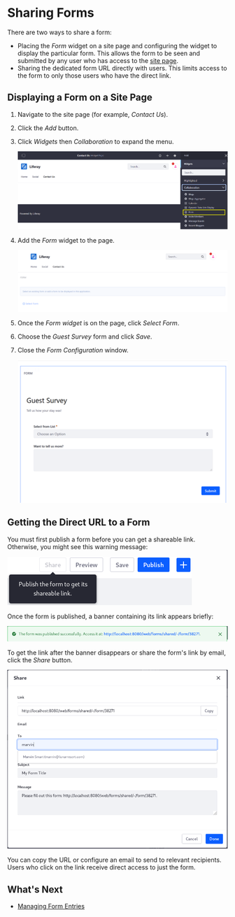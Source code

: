 # Sharing Forms

There are two ways to share a form:

* Placing the _Form_ widget on a site page and configuring the widget to display the particular form. This allows the form to be seen and submitted by any user who has access to the [site page](../../../site-building/creating-pages/understanding-pages/understanding-pages.md).
* Sharing the dedicated form URL directly with users. This limits access to the form to only those users who have the direct link.

## Displaying a Form on a Site Page

1. Navigate to the site page (for example, _Contact Us_).
1. Click the _Add_ button.
1. Click _Widgets_ then _Collaboration_ to expand the menu.

    ![Selecting the Form widget](./sharing-forms/images/04.png)

1. Add the _Form_ widget to the page.

    ![The blank Form widget on a page](./sharing-forms/images/01.png)

1. Once the _Form widget_ is on the page, click _Select Form_.
1. Choose the _Guest Survey_ form and click _Save_.
1. Close the _Form Configuration_ window.

    ![The Form widget displays the Guest Survey form](./sharing-forms/images/05.png)

## Getting the Direct URL to a Form

You must first publish a form before you can get a shareable link. Otherwise, you might see this warning message:

![Grayed out warning](./sharing-forms/images/07.png)

Once the form is published, a banner containing its link appears briefly:

![The form link is shown in a banner when you click the Publish button.](./sharing-forms/images/08.png)

To get the link after the banner disappears or share the form's link by email, click the _Share_ button.

![Get the URL from the Share screen.](./sharing-forms/images/03.png)

You can copy the URL or configure an email to send to relevant recipients. Users who click on the link receive direct access to just the form.

## What's Next

* [Managing Form Entries](./managing-form-entries.md)
